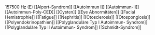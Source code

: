 157500 Hz (E)
[[Alport-Syndrom]]
[[Autoimmun I]]
[[Autoimmun-II]]
[[Autoimmun-Poly-CED]]
[[Cysten]]
[[Eye Abnormitäten]]
[[Facial Hemiatrophie]]
[[Fatigue]]
[[Nephritis]]
[[Otosclerosis]]
[[Otospongiosis]]
[[Polyendokrinopathien]]
[[Polyglanduläre Typ I Autoimmun- Syndrom]]
[[Polyglanduläre Typ II Autoimmun- Syndrom]]
[[Schmidt-Syndrom]]